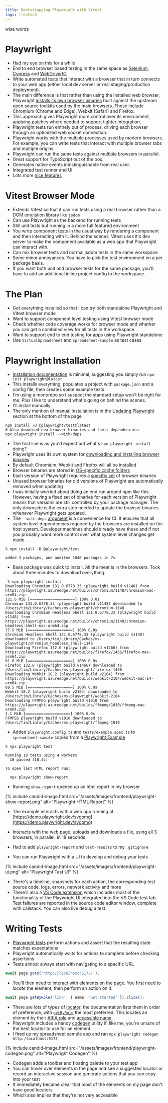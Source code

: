 ```yaml
---
title: Bootstrapping Playwright with Vitest
tags: frontend
---
```


wise words

# Playwright

* Had my eye on this for a while
* End to end browser based testing in the same space as [Selenium](https://www.selenium.dev/), [Cypress](https://www.cypress.io/) and [WebDriverIO](https://webdriver.io/)
* Write automated tests that interact with a browser that in turn connects to your web app (either local dev server or real staging/production deployment).
* The main difference is that rather than using the installed web browser, Playwright [installs its own browser binaries](https://playwright.dev/docs/browsers) built against the upstream open source toolkits used by the main browsers. These include Chromium (Chrome and Edge), Webkit (Safari) and Firefox.
* This approach gives Playwright more control over its environment, applying patches where needed to support tighter integration.
* Playwright tests run entirely out of process, driving each browser through an optimized web socket connection. 
* Playwright works with the multiple processes used by modern browsers. For example, you can write tests that interact with multiple browser tabs and multiple origins. 
* Playwright can run the same tests against multiple browsers in parallel.
* Great support for TypeScript out of the box.
* Generates native events indistinguishable from real user.
* Integrated test runner and UI
* Lots more [nice features](https://playwright.dev/)

# Vitest Browser Mode

* Extends Vitest so that it can run tests using a real browser rather than a DOM emulation library like `jsdom`
* Can use Playwright as the backend for running tests
* Still unit tests but running in a more full featured environment
* You write component tests in the usual way by rendering a component and then interacting with it. Behind the scenes, Vitest uses it's dev server to make the component available as a web app that Playwright can interact with.
* Can mix browser tests and normal jsdom tests in the same workspace
* Some minor annoyances. You have to pick the test environment on a per package basis.
* If you want both unit and browser tests for the same package, you'll have to add an additional inline project config to the workspace.

# The Plan

* Get everything installed so that I can try both standalone Playwright and Vitest browser mode
* Want to support component level testing using Vitest browser mode
* Check whether code coverage works for browser mode and whether you can get a combined view for all tests in the workspace
* Want to support end to end testing for apps using Playwright standalone
* Use `VirtualSpreadsheet` and `spreadsheet-sample` as test cases

# Playwright Installation

* [Installation documentation](https://playwright.dev/docs/intro) is minimal, suggesting you simply run `npm init playwright@latest`
* This installs everything, populates a project with `package.json` and a config file, then creates some example tests
* I'm using a monorepo so I suspect the standard setup won't be right for me. Plus I like to understand what's going on behind the scenes.
* I'll install manually
* The only mention of manual installation is in the [Updating Playwright](https://playwright.dev/docs/intro#updating-playwright) section at the bottom of the page

```
npm install -D @playwright/test@latest
# Also download new browser binaries and their dependencies:
npx playwright install --with-deps
```

* The first line is as you'd expect but what's `npx playwright install` doing?
* Playwright uses its own system for [downloading and installing browser binaries](https://playwright.dev/docs/browsers#install-browsers)
* By default Chromium, Webkit and Firefox will all be installed
* Browser binaries are stored in [OS-specific cache folders](https://playwright.dev/docs/browsers#managing-browser-binaries)
* Each version of Playwright requires a [specific set](https://github.com/microsoft/playwright/commits/main/packages/playwright-core/browsers.json) of browser binaries
* Unused browser binaries for old versions of Playwright are automatically removed when updating
* I was initially worried about doing an end run around npm like this. However, having a fixed set of binaries for each version of Playwright means that versions are still controlled by your package manager. The only downside is the extra step needed to update the browser binaries whenever Playwright gets updated.
* The `--with-deps` [argument](https://playwright.dev/docs/browsers#install-system-dependencies) is a convenience for CI. It ensures that all system level dependencies required by the browsers are installed on the host system. Developer machines should already have these and if not you probably want more control over what system level changes get made. 

```
% npm install -D @playwright/test

added 3 packages, and audited 1046 packages in 7s
```

* Base package was quick to install. All the meat is in the browsers. Took about three minutes to download everything.

```
 % npx playwright install
Downloading Chromium 131.0.6778.33 (playwright build v1148) from https://playwright.azureedge.net/builds/chromium/1148/chromium-mac-arm64.zip
121.6 MiB [====================] 100% 0.0s
Chromium 131.0.6778.33 (playwright build v1148) downloaded to /Users/tim/Library/Caches/ms-playwright/chromium-1148
Downloading Chromium Headless Shell 131.0.6778.33 (playwright build v1148) from https://playwright.azureedge.net/builds/chromium/1148/chromium-headless-shell-mac-arm64.zip
77.5 MiB [====================] 100% 0.0s
Chromium Headless Shell 131.0.6778.33 (playwright build v1148) downloaded to /Users/tim/Library/Caches/ms-playwright/chromium_headless_shell-1148
Downloading Firefox 132.0 (playwright build v1466) from https://playwright.azureedge.net/builds/firefox/1466/firefox-mac-arm64.zip
81.6 MiB [====================] 100% 0.0s
Firefox 132.0 (playwright build v1466) downloaded to /Users/tim/Library/Caches/ms-playwright/firefox-1466
Downloading Webkit 18.2 (playwright build v2104) from https://playwright.azureedge.net/builds/webkit/2104/webkit-mac-14-arm64.zip
69.5 MiB [====================] 100% 0.0s
Webkit 18.2 (playwright build v2104) downloaded to /Users/tim/Library/Caches/ms-playwright/webkit-2104
Downloading FFMPEG playwright build v1010 from https://playwright.azureedge.net/builds/ffmpeg/1010/ffmpeg-mac-arm64.zip
1.1 MiB [====================] 100% 0.0s
FFMPEG playwright build v1010 downloaded to /Users/tim/Library/Caches/ms-playwright/ffmpeg-1010
```

* Added `playwright.config.ts` and `tests/example.spec.ts` to `spreadsheet-sample` copied from a [Playwright Example](https://github.com/microsoft/playwright/tree/main/examples/svgomg)

```
% npx playwright test

Running 18 tests using 4 workers
  18 passed (18.4s)

To open last HTML report run:

  npx playwright show-report
```

* Running `show-report` opened up an html report in my browser

{% include candid-image.html src="/assets/images/frontend/playwright-show-report.png" alt="Playwright HTML Report" %}

* The example interacts with a web app running at [https://demo.playwright.dev/svgomg](https://demo.playwright.dev/svgomg)
* Interacts with the web page, uploads and downloads a file, using all 3 browsers, in parallel, in 18 seconds
* Had to add `playwright-report` and `test-results` to my `.gitignore`

* You can run Playwright with a UI to develop and debug your tests

{% include candid-image.html src="/assets/images/frontend/playwright-ui.png" alt="Playwright Test UI" %}

* There's a timeline, snapshots for each action, the corresponding test source code, logs, errors, network activity and more
* There's also a [VS Code extension](https://playwright.dev/docs/getting-started-vscode) which includes most of the functionality of the Playwright UI integrated into the VS Code test tab. Test failures are reported in the source code editor window, complete with callstack. You can also live debug a test.

# Writing Tests

* [Playwright tests](https://playwright.dev/docs/writing-tests) perform actions and assert that the resulting state matches expectations
* Playwright automatically waits for actions to complete before checking assertions
* Tests almost always start with navigating to a specific URL

```ts
await page.goto('http://localhost:5173/');
```

* You'll then need to interact with elements on the page. You first need to *locate* the element, then perform an action on it.

```ts
await page.getByRole('link', { name: 'Get started' }).click();
```

* There are lots of types of [locator](https://playwright.dev/docs/locators), the documentation lists them in order of preference, with [`getByRole`](https://playwright.dev/docs/api/class-page#page-get-by-role) the most preferred. This locates an element by their [ARIA role](https://www.w3.org/TR/wai-aria-1.2/#roles) and [accessible name](https://w3c.github.io/accname/#dfn-accessible-name). 
* Playwright includes a handy [codegen](https://playwright.dev/docs/codegen-intro#running-codegen) utility if, like me, you're unsure of the best locator to use for an element
* I fired up my spreadsheet sample app and ran `npx playwright codegen http:/localhost:5173`

{% include candid-image.html src="/assets/images/frontend/playwright-codegen.png" alt="Playwright Codegen" %}

* Codegen adds a toolbar and floating palette to your test app
* You can hover over elements in the page and see a suggested locator or record an interactive session and generate actions that you can copy into your test
* It immediately became clear that most of the elements on my page don't have good locators
* Which also implies that they're not very accessible

